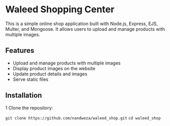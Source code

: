 # Waleed Shopping Center

This is a simple online shop application built with Node.js, Express, EJS, Multer, and Mongoose. It allows users to upload and manage products with multiple images.

## Features

+ Upload and manage products with multiple images
+ Display product images on the website
+ Update product details and images
+ Serve static files

## Installation

1 Clone the repository:

`git clone https://github.com/nandweza/waleed_shop.git`
`cd waleed_shop`
